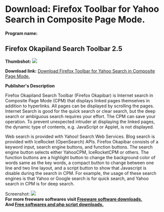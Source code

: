 # Download: Firefox Toolbar for Yahoo Search in Composite Page Mode.

**Program name:**

## Firefox Okapiland Search Toolbar 2.5

  
**Thumbshot:** ![](http://www.freewarefiles.com/screenshot/okapilandsrchyahoo_md.gif)   
  
**Download link:** [Download Firefox Toolbar for Yahoo Search in Composite Page Mode.](http://freesoftwares.boysofts.com/Firefox-Okapiland-Search-Toolbar_program_18365.html)  
  


**Publisher's Description**  
  


Firefox Okapiland Search Toolbar (Firefox Okapibar) is Internet search in Composite Page Mode (CPM) that displays linked pages themselves in addition to hyperlinks. All pages can be displayed by scrolling the pages. Internet Search is good for the quick search or clear search, but the deep search or ambiguous search requires your effort. The CPM can save your operation. To prevent unexpected intruder at displaying the linked pages, the dynamic type of contents, e.g. JavaScript or Applet, is not displayed. 

Web search is provided with Yahoo! Search Web Services. Blog search is provided with IceRocket (OpenSearch) APIs. Firefox Okapibar consists of a keyword input, search engine buttons, and function buttons. The search engine button selects either YahooCPM, IceRocketCPM or others. The function buttons are a highlight button to change the background color of words same as the key words, a compact button to change between one line and two line layout, and a script button to show that Javascript is disable during the search in CPM. For example, the usage of these search engines is that Yahoo or Google search is for quick search, and Yahoo search in CPM is for deep search.

  
  
Screenshot: ![](http://www.freewarefiles.com/screenshot/okapilandsrchyahoo.gif)   
**For more freeware softwares visit [Freeware software downloads.](http://freesoftwares.boysofts.com/)**   
**And [Free softwares and php script downloads.](http://www.boysofts.com/)**
